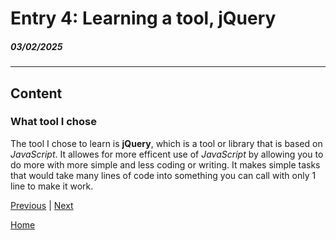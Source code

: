 # Entry 4: Learning a tool, jQuery
##### 03/02/2025

---

## Content

### What tool I chose

The tool I chose to learn is **jQuery**, which is a tool or library that is based on _JavaScript_. It allowes for more efficent use of _JavaScript_ by allowing you to do more with more simple and less coding or writing. It makes simple tasks that would take many lines of code into something you can call with only 1 line to make it work.

[Previous](entry03.md) | [Next](entry05.md)

[Home](../README.md)

